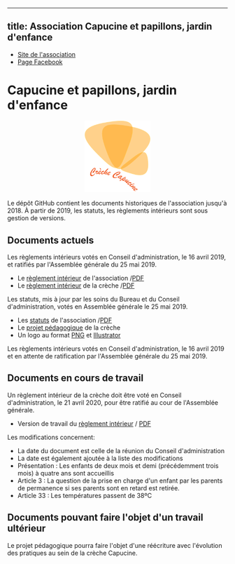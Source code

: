 
---
title: Association Capucine et papillons, jardin d'enfance
---

* [Site de l'association](http://www.creche-capucine-paris13.fr/)
* [Page Facebook](https://www.facebook.com/capucineetpapillons/)

# Capucine et papillons, jardin d'enfance

<p align="center"><img src="papillons.png" alt="logo" width="150px" /></p>

Le dépôt GitHub contient les documents historiques de l'association
jusqu'à 2018. À partir de 2019, les statuts, les règlements intérieurs
sont sous gestion de versions.

## Documents actuels

Les règlements intérieurs votés en Conseil d'administration, le 16
avril 2019, et ratifiés par l'Assemblée générale du 25 mai 2019.

* Le [règlement intérieur](RI_association) de l'association
 /[PDF](RI_association.pdf)
* Le [règlement intérieur](RI_creche) de la crèche
 /[PDF](RI_creche.pdf)

Les statuts, mis à jour par les soins du Bureau et du Conseil
d'administration, votés en Assemblée générale le 25 mai 2019.

* Les [statuts](statuts_association) de l'association
 /[PDF](statuts_association.pdf)
* Le [projet pédagogique](projet_pedagogique) de la crèche
* Un logo au format [PNG](papillons.png) et [Illustrator](papillons.ai)

Les règlements intérieurs votés en Conseil d'administration, le 16
avril 2019 et en attente de ratification par l'Assemblée générale du
25 mai 2019.

## Documents en cours de travail

Un règlement intérieur de la crèche doit être voté en Conseil
d'administration, le 21 avril 2020, pour être ratifié au cour de
l'Assemblée générale.

* Version de travail du [règlement intérieur](RI_creche_modif) / [PDF](RI_creche_modif.pdf)

Les modifications concernent:

* La date du document est celle de la réunion du Conseil d'administration
* La date est également ajoutée à la liste des modifications
* Présentation : Les enfants de deux mois et demi (précédemment trois
  mois) à quatre ans sont accueillis
* Article 3 : La question de la prise en charge d'un enfant par les
  parents de permanence si ses parents sont en retard est retirée.
* Article 33 : Les températures passent de 38ºC

## Documents pouvant faire l'objet d'un travail ultérieur

Le projet pédagogique pourra faire l'objet d'une réécriture avec
l'évolution des pratiques au sein de la crèche Capucine.
